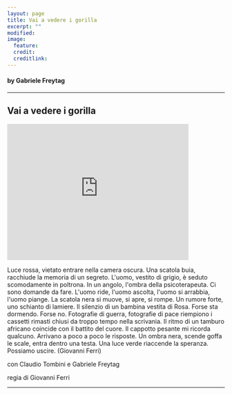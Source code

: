 ```yaml
---
layout: page
title: Vai a vedere i gorilla
excerpt: ""
modified: 
image:
  feature: 
  credit: 
  creditlink: 
---
```

#### by Gabriele Freytag

---

## Vai a vedere i gorilla

<iframe width="420" height="315" src="https://www.youtube.com/embed/O6VZb1JQGmM" frameborder="0" allowfullscreen></iframe>

Luce rossa, vietato entrare nella camera oscura. Una scatola buia, racchiude la memoria di un segreto. L'uomo, vestito di grigio, è seduto scomodamente in poltrona. In un angolo, l'ombra della psicoterapeuta. Ci sono domande da fare. L'uomo ride, l'uomo ascolta, l'uomo si arrabbia, l'uomo piange. La scatola nera si muove, si apre, si rompe. Un rumore forte, uno schianto di lamiere. Il silenzio di un bambina vestita di Rosa. Forse sta dormendo. Forse no. Fotografie di guerra, fotografie di pace riempiono i cassetti rimasti chiusi da troppo tempo nella scrivania. Il ritmo di un tamburo africano coincide con il battito del cuore. Il cappotto pesante mi ricorda qualcuno. Arrivano a poco a poco le risposte. Un ombra nera, scende goffa le scale, entra dentro una testa. Una luce verde riaccende la speranza. Possiamo uscire. (Giovanni Ferri)

con Claudio Tombini e Gabriele Freytag

regia di Giovanni Ferri


---
